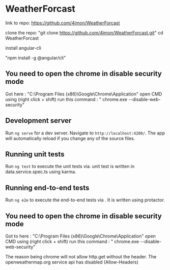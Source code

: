 # WeatherForcast
link to repo: https://github.com/4jmon/WeatherForcast


clone the repo:  "git clone https://github.com/4jmon/WeatherForcast.git"
cd WeatherForcast



install angular-cli 

"npm  install  -g @angular/cli"

## You need to open the chrome in disable security mode
Got  here :  "C:\Program Files (x86)\Google\Chrome\Application" open CMD using (right click + shift)
run this command : 
" chrome.exe  --disable-web-security"

## Development server

Run `ng serve` for a dev server. Navigate to `http://localhost:4200/`. The app will automatically reload if you change any of the source files.


## Running unit tests

Run `ng test` to execute the unit tests via. 
unit test is written in data.service.spec.ts using karma.

## Running end-to-end tests

Run `ng e2e` to execute the end-to-end tests via . It is written using protactor.

## You need to open the chrome in disable security mode
Got to here :  "C:\Program Files (x86)\Google\Chrome\Application" open CMD using (right click + shift)
run this command : 
" chrome.exe  --disable-web-security"

The reason being chrome will not allow http.get without the header.
The openweathermap.org service api has disabled (Allow-Headers)
